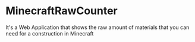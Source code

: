 # MinecraftRawCounter
It's a Web Application that shows the raw amount of materials that you can need for a construction in Minecraft 
